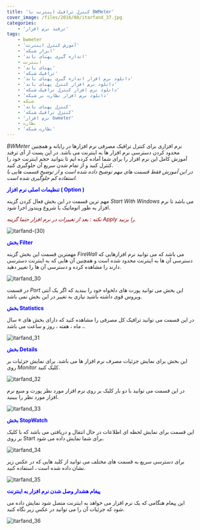 ```yaml
---
title: 'کنترل ترافیک اینترنت با BWMeter'
cover_image: /files/2016/08/itarfand_37.jpg
categories:
    - 'ترفند نرم افزار'
tags:
    - bwmeter
    - 'آموزش کنترل اینترنت'
    - 'ابزار شبکه'
    - 'اندازه گیری پهنای باند'
    - اینترنت
    - 'پهنای باند'
    - 'ترافیک شبکه'
    - 'دانلود نرم افزار اندازه گیری پهنای باند'
    - 'دانلود نرم افزار کنترل پهنای باند'
    - 'دانلود نرم افزار کنترل ترافیک شبکه'
    - 'دانلود نرم افزار نظارت بر شبکه'
    - شبکه
    - 'کنترل پهنای باند'
    - 'کنترل ترافیک شبکه'
    - 'نرم افزار bwmeter'
    - نظارت
    - 'نظارت شبکه'
---
```


*BWMeter* نرم افزاری برای کنترل ترافیک مصرفی نرم افزارها در رایانه و همچنین محدود کردن دسترسی نرم افزار ها به اینترنت می باشد. در این پست از آی ترفند آموزش کامل این نرم افزار را برای شما آماده کرده ایم تا بتوانید حجم اینترنت خود را کنترل کنید و از تمام شدن سریع آن جلوگیری کنید.  
*در این آموزش فقط قسمت های مهم توضیح داده شده است و از توضیح قسمت هایی با استفاده کم جلوگیری شده است.*

<span style="color: #0000ff;">**تنظیمات اصلی نرم افزار ( Option )**</span>

مهم ترین قسمت در این بخش فعال کردن گزینه *Start With Windows* می باشد تا نرم افزار به طور اتوماتیک با شروع ویندوز اجرا شود.

*<span style="color: #800000;">نکته : بعد از تغییرات در نرم افزار حتما گزینه Apply را بزنید.</span>*

![itarfand-(30)](/files/2016/08/itarfand-30.jpg)  

<span style="color: #0000ff;">**بخش Filter**</span>

مهمترین قسمت این بخش گزینه *FireWall* می باشد که می توانید نرم افزارهایی که دسترسی آن ها به اینترنت محدود شده است و همچنین آن هایی که به اینترنت دسترسی دارند را مشاهده کرده و دسترسی آن ها را تغییر دهید.

![itarfand_30](/files/2016/08/itarfand_30.jpg)  

در قسمت *Port* این بخش می توانید پورت های دلخواه خود را ببندید که اگر یک آنتی ویروس قوی داشته باشید نیازی به تغییر در این بخش نمی باشد.

<span style="color: #0000ff;">**بخش Statistics**</span>

در این قسمت می توانید ترافیک کل مصرفی را مشاهده کنید که دارای بخش های » سال ، ماه ، هفته ، روز و ساعت می باشد.

![itarfand_31](/files/2016/08/itarfand_31.jpg)  

<span style="color: #0000ff;">**بخش Details**</span>

این بخش برای نمایش جزئیات مصرف نرم افزار ها می باشد. برای نمایش جزئیات بر روی *Monitor* کلیک کنید.

![itarfand_32](/files/2016/08/itarfand_32.jpg)  

در این قسمت می توانید با دو بار کلیک بر روی نرم افزار مورد نظر پورت و منبع نرم افزار مورد نظر را ببینید.

![itarfand_33](/files/2016/08/itarfand_33.jpg)  

<span style="color: #0000ff;">**بخش StopWatch**</span>

این قسمت برای نمایش لحظه ای اطلاعات در حال انتقال و دریافتی می باشد که با کلیک بر روی Start برای شما نمایش داده می شود.

![itarfand_34](/files/2016/08/itarfand_34.jpg)  

برای دسترسی سریع به قسمت های مختلف می توانید از کلید هایی که در عکس زیر نشان داده شده است ، استفاده کنید.

![itarfand_35](/files/2016/08/itarfand_35.jpg)  

<span style="color: #0000ff;">**پیغام هشدار وصل شدن نرم افزار به اینترنت**</span>

این پیغام هنگامی که یک نرم افزار می خواهد به اینترنت متصل شود نمایش داده می شود که جزئیات آن را می توانید در عکس زیر نگاه کنید.

![itarfand_36](/files/2016/08/itarfand_36.jpg)  